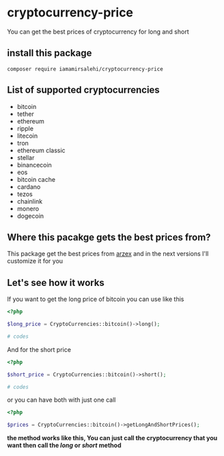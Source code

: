 # cryptocurrency-price
You can get the best prices of cryptocurrency for long and short

## install this package

```
composer require iamamirsalehi/cryptocurrency-price
```

## List of supported cryptocurrencies

* bitcoin
* tether
* ethereum
* ripple
* litecoin
* tron
* ethereum classic
* stellar
* binancecoin
* eos
* bitcoin cache
* cardano
* tezos
* chainlink
* monero
* dogecoin

## Where this pacakge gets the best prices from?

This package get the best prices from [arzex](https://arzex.io/) and in the next versions I'll customize it for you

## Let's see how it works

If you want to get the long price of bitcoin you can use like this

```php
<?php

$long_price = CryptoCurrencies::bitcoin()->long();

# codes
```
And for the short price

```php
<?php

$short_price = CryptoCurrencies::bitcoin()->short();

# codes
```
or you can have both with just one call

```php
<?php

$prices = CryptoCurrencies::bitcoin()->getLongAndShortPrices();

```

**the method works like this, You can just call the cryptocurrency that you want then call the _long_ or _short_ method**
